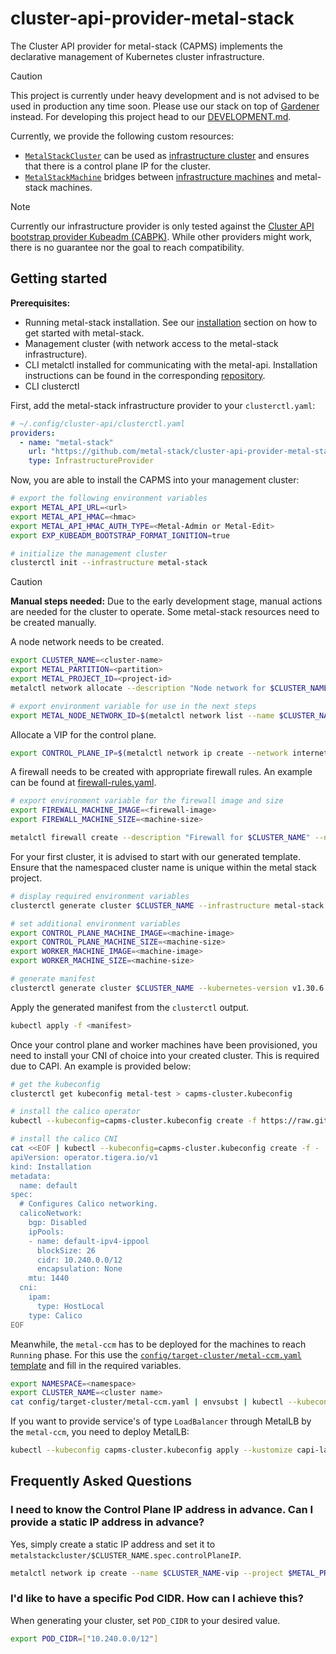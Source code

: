 # cluster-api-provider-metal-stack

The Cluster API provider for metal-stack (CAPMS) implements the declarative management of Kubernetes cluster infrastructure.

> [!CAUTION]
> This project is currently under heavy development and is not advised to be used in production any time soon.
> Please use our stack on top of [Gardener](https://docs.metal-stack.io/stable/installation/deployment/#Gardener-with-metal-stack) instead.
> For developing this project head to our [DEVELOPMENT.md](/DEVELOPMENT.md).

Currently, we provide the following custom resources:

- [`MetalStackCluster`](./api/v1alpha1/metalstackcluster_types.go) can be used as [infrastructure cluster](https://cluster-api.sigs.k8s.io/developer/providers/contracts/infra-cluster) and ensures that there is a control plane IP for the cluster.
- [`MetalStackMachine`](./api/v1alpha1/metalstackmachine_types.go) bridges between [infrastructure machines](https://cluster-api.sigs.k8s.io/developer/providers/contracts/infra-machine) and metal-stack machines.

> [!note]
> Currently our infrastructure provider is only tested against the [Cluster API bootstrap provider Kubeadm (CABPK)](https://cluster-api.sigs.k8s.io/tasks/bootstrap/kubeadm-bootstrap/index.html?highlight=kubeadm#cluster-api-bootstrap-provider-kubeadm).
> While other providers might work, there is no guarantee nor the goal to reach compatibility.

## Getting started

**Prerequisites:**

- Running metal-stack installation. See our [installation](https://docs.metal-stack.io/stable/installation/deployment/) section on how to get started with metal-stack.
- Management cluster (with network access to the metal-stack infrastructure).
- CLI metalctl installed for communicating with the metal-api. Installation instructions can be found in the corresponding [repository](https://github.com/metal-stack/metalctl).
- CLI clusterctl

First, add the metal-stack infrastructure provider to your `clusterctl.yaml`:

```yaml
# ~/.config/cluster-api/clusterctl.yaml
providers:
  - name: "metal-stack"
    url: "https://github.com/metal-stack/cluster-api-provider-metal-stack/releases/latest/download/infrastructure-components.yaml"
    type: InfrastructureProvider
```

Now, you are able to install the CAPMS into your management cluster:

```bash
# export the following environment variables
export METAL_API_URL=<url>
export METAL_API_HMAC=<hmac>
export METAL_API_HMAC_AUTH_TYPE=<Metal-Admin or Metal-Edit>
export EXP_KUBEADM_BOOTSTRAP_FORMAT_IGNITION=true

# initialize the management cluster
clusterctl init --infrastructure metal-stack
```

> [!CAUTION]
> **Manual steps needed:**
> Due to the early development stage, manual actions are needed for the cluster to operate. Some metal-stack resources need to be created manually.

A node network needs to be created.
```bash
export CLUSTER_NAME=<cluster-name>
export METAL_PARTITION=<partition>
export METAL_PROJECT_ID=<project-id>
metalctl network allocate --description "Node network for $CLUSTER_NAME" --name $CLUSTER_NAME --project $METAL_PROJECT_ID --partition $METAL_PARTITION

# export environment variable for use in the next steps
export METAL_NODE_NETWORK_ID=$(metalctl network list --name $CLUSTER_NAME -o template --template '{{ .id }}')
```

Allocate a VIP for the control plane.

```bash
export CONTROL_PLANE_IP=$(metalctl network ip create --network internet --project $METAL_PROJECT_ID --name "$CLUSTER_NAME-vip" --type static -o template --template "{{ .ipaddress }}")
```

A firewall needs to be created with appropriate firewall rules. An example can be found at [firewall-rules.yaml](config/target-cluster/firewall-rules.yaml).
```bash
# export environment variable for the firewall image and size
export FIREWALL_MACHINE_IMAGE=<firewall-image>
export FIREWALL_MACHINE_SIZE=<machine-size>

metalctl firewall create --description "Firewall for $CLUSTER_NAME" --name "$CLUSTER_NAME-fw" --hostname "$CLUSTER_NAME-fw" --project $METAL_PROJECT_ID --partition $METAL_PARTITION --image $FIREWALL_MACHINE_IMAGE  --size $FIREWALL_MACHINE_SIZE --firewall-rules-file=<rules.yaml> --networks internet,$METAL_NODE_NETWORK_ID
```

For your first cluster, it is advised to start with our generated template. Ensure that the namespaced cluster name is unique within the metal stack project.

```bash
# display required environment variables
clusterctl generate cluster $CLUSTER_NAME --infrastructure metal-stack --list-variables

# set additional environment variables
export CONTROL_PLANE_MACHINE_IMAGE=<machine-image>
export CONTROL_PLANE_MACHINE_SIZE=<machine-size>
export WORKER_MACHINE_IMAGE=<machine-image>
export WORKER_MACHINE_SIZE=<machine-size>

# generate manifest
clusterctl generate cluster $CLUSTER_NAME --kubernetes-version v1.30.6 --infrastructure metal-stack
```

Apply the generated manifest from the `clusterctl` output.

```bash
kubectl apply -f <manifest>
```

Once your control plane and worker machines have been provisioned, you need to install your CNI of choice into your created cluster. This is required due to CAPI. An example is provided below:

```bash
# get the kubeconfig
clusterctl get kubeconfig metal-test > capms-cluster.kubeconfig

# install the calico operator
kubectl --kubeconfig=capms-cluster.kubeconfig create -f https://raw.githubusercontent.com/projectcalico/calico/v3.28.2/manifests/tigera-operator.yaml

# install the calico CNI
cat <<EOF | kubectl --kubeconfig=capms-cluster.kubeconfig create -f -
apiVersion: operator.tigera.io/v1
kind: Installation
metadata:
  name: default
spec:
  # Configures Calico networking.
  calicoNetwork:
    bgp: Disabled
    ipPools:
    - name: default-ipv4-ippool
      blockSize: 26
      cidr: 10.240.0.0/12
      encapsulation: None
    mtu: 1440
  cni:
    ipam:
      type: HostLocal
    type: Calico
EOF
```

Meanwhile, the `metal-ccm` has to be deployed for the machines to reach `Running` phase. For this use the [`config/target-cluster/metal-ccm.yaml` template](config/target-cluster/metal-ccm.yaml) and fill in the required variables.

```bash
export NAMESPACE=<namespace>
export CLUSTER_NAME=<cluster name>
cat config/target-cluster/metal-ccm.yaml | envsubst | kubectl --kubeconfig capms-cluster.kubeconfig apply -f -
```

If you want to provide service's of type `LoadBalancer` through MetalLB by the `metal-ccm`, you need to deploy MetalLB:

```bash
kubectl --kubeconfig capms-cluster.kubeconfig apply --kustomize capi-lab/metallb
```

## Frequently Asked Questions

### I need to know the Control Plane IP address in advance. Can I provide a static IP address in advance?

Yes, simply create a static IP address and set it to `metalstackcluster/$CLUSTER_NAME.spec.controlPlaneIP`.

```bash
metalctl network ip create --name $CLUSTER_NAME-vip --project $METAL_PROJECT_ID --type static
```

### I'd like to have a specific Pod CIDR. How can I achieve this?

When generating your cluster, set `POD_CIDR` to your desired value.

```bash
export POD_CIDR=["10.240.0.0/12"]
```
